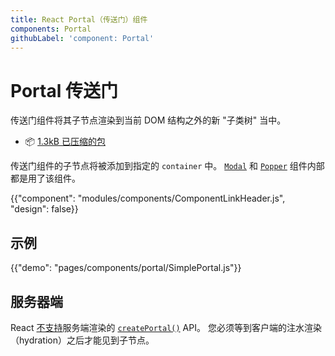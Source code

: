 ```yaml
---
title: React Portal（传送门）组件
components: Portal
githubLabel: 'component: Portal'
---
```


# Portal 传送门

<p class="description">传送门组件将其子节点渲染到当前 DOM 结构之外的新 "子类树" 当中。</p>

- 📦 [1.3kB 已压缩的包](/size-snapshot)

传送门组件的子节点将被添加到指定的 `container` 中。 [`Modal`](/components/modal/) 和 [`Popper`](/components/popper/) 组件内部都是用了该组件。

{{"component": "modules/components/ComponentLinkHeader.js", "design": false}}

## 示例

{{"demo": "pages/components/portal/SimplePortal.js"}}

## 服务器端

React [不支持](https://github.com/facebook/react/issues/13097)服务端渲染的 [`createPortal()`](https://reactjs.org/docs/portals.html) API。 您必须等到客户端的注水渲染（hydration）之后才能见到子节点。
